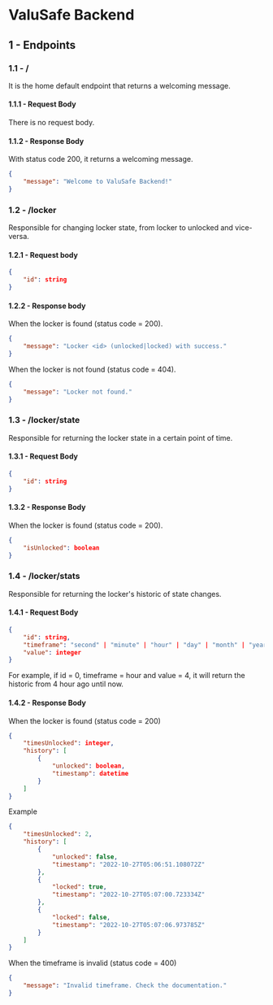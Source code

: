 # ValuSafe Backend

## 1 - Endpoints

### 1.1 - /
It is the home default endpoint that returns a welcoming message.
#### 1.1.1 - Request Body
There is no request body.

#### 1.1.2 - Response Body
With status code 200, it returns a welcoming message.
```json
{
    "message": "Welcome to ValuSafe Backend!"
}
```

### 1.2 - /locker
Responsible for changing locker state, from locker to unlocked and vice-versa.

#### 1.2.1 - Request body
```json
{
    "id": string
}
```

#### 1.2.2 - Response body
When the locker is found (status code = 200).
```json
{
    "message": "Locker <id> (unlocked|locked) with success."
}
```

When the locker is not found (status code = 404).
```json
{
    "message": "Locker not found."
}
```

### 1.3 - /locker/state
Responsible for returning the locker state in a certain point of time.

#### 1.3.1 - Request Body
```json
{
    "id": string
}
```

#### 1.3.2 - Response Body
When the locker is found (status code = 200).
```json
{
    "isUnlocked": boolean
}
```

### 1.4 - /locker/stats
Responsible for returning the locker's historic of state changes.
#### 1.4.1 - Request Body
```json
{
    "id": string,
    "timeframe": "second" | "minute" | "hour" | "day" | "month" | "year",
    "value": integer
}
```
For example, if id = 0, timeframe = hour and value = 4, it will return the historic from 4 hour ago until now.

#### 1.4.2 - Response Body
When the locker is found (status code = 200)

```json
{
    "timesUnlocked": integer,
    "history": [
        {
            "unlocked": boolean,
            "timestamp": datetime
        }
    ]
}
```

Example 

```json
{
    "timesUnlocked": 2,
    "history": [
        {
            "unlocked": false,
            "timestamp": "2022-10-27T05:06:51.108072Z"
        },
        {
            "locked": true,
            "timestamp": "2022-10-27T05:07:00.723334Z"
        },
        {
            "locked": false,
            "timestamp": "2022-10-27T05:07:06.973785Z"
        }
    ]
}
```

When the timeframe is invalid (status code = 400)
```json
{
    "message": "Invalid timeframe. Check the documentation."
}
```